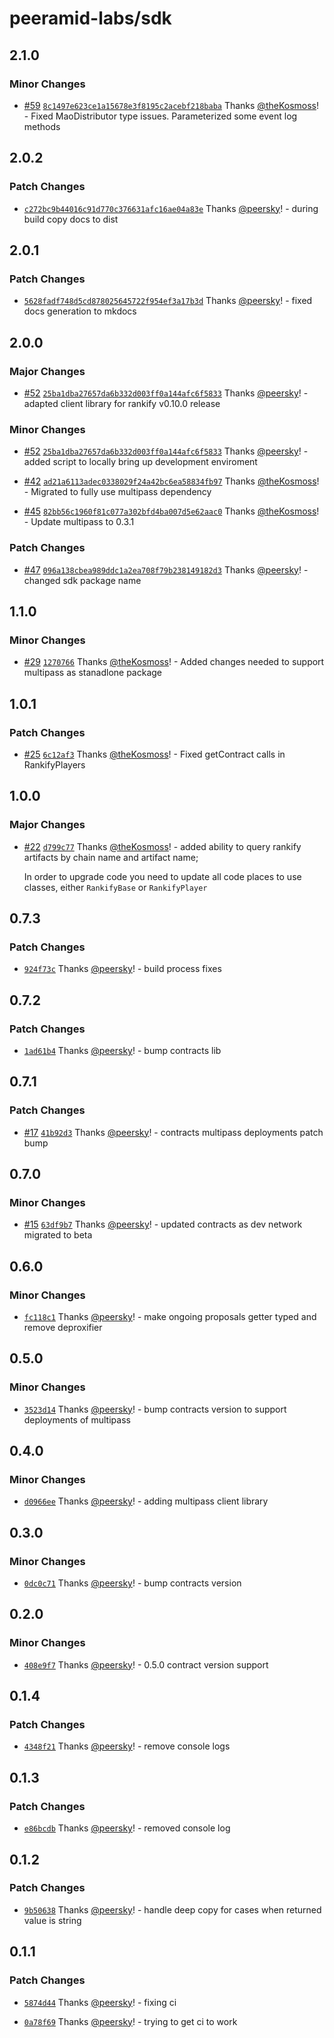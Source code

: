# peeramid-labs/sdk

## 2.1.0

### Minor Changes

- [#59](https://github.com/peeramid-labs/sdk/pull/59) [`8c1497e623ce1a15678e3f8195c2acebf218baba`](https://github.com/peeramid-labs/sdk/commit/8c1497e623ce1a15678e3f8195c2acebf218baba) Thanks [@theKosmoss](https://github.com/theKosmoss)! - Fixed MaoDistributor type issues. Parameterized some event log methods

## 2.0.2

### Patch Changes

- [`c272bc9b44016c91d770c376631afc16ae04a83e`](https://github.com/peeramid-labs/sdk/commit/c272bc9b44016c91d770c376631afc16ae04a83e) Thanks [@peersky](https://github.com/peersky)! - during build copy docs to dist

## 2.0.1

### Patch Changes

- [`5628fadf748d5cd878025645722f954ef3a17b3d`](https://github.com/peeramid-labs/sdk/commit/5628fadf748d5cd878025645722f954ef3a17b3d) Thanks [@peersky](https://github.com/peersky)! - fixed docs generation to mkdocs

## 2.0.0

### Major Changes

- [#52](https://github.com/peeramid-labs/sdk/pull/52) [`25ba1dba27657da6b332d003ff0a144afc6f5833`](https://github.com/peeramid-labs/sdk/commit/25ba1dba27657da6b332d003ff0a144afc6f5833) Thanks [@peersky](https://github.com/peersky)! - adapted client library for rankify v0.10.0 release

### Minor Changes

- [#52](https://github.com/peeramid-labs/sdk/pull/52) [`25ba1dba27657da6b332d003ff0a144afc6f5833`](https://github.com/peeramid-labs/sdk/commit/25ba1dba27657da6b332d003ff0a144afc6f5833) Thanks [@peersky](https://github.com/peersky)! - added script to locally bring up development enviroment

- [#42](https://github.com/peeramid-labs/sdk/pull/42) [`ad21a6113adec0338029f24a42bc6ea58834fb97`](https://github.com/peeramid-labs/sdk/commit/ad21a6113adec0338029f24a42bc6ea58834fb97) Thanks [@theKosmoss](https://github.com/theKosmoss)! - Migrated to fully use multipass dependency

- [#45](https://github.com/peeramid-labs/sdk/pull/45) [`82bb56c1960f81c077a302bfd4ba007d5e62aac0`](https://github.com/peeramid-labs/sdk/commit/82bb56c1960f81c077a302bfd4ba007d5e62aac0) Thanks [@theKosmoss](https://github.com/theKosmoss)! - Update multipass to 0.3.1

### Patch Changes

- [#47](https://github.com/peeramid-labs/sdk/pull/47) [`096a138cbea989ddc1a2ea708f79b238149182d3`](https://github.com/peeramid-labs/sdk/commit/096a138cbea989ddc1a2ea708f79b238149182d3) Thanks [@peersky](https://github.com/peersky)! - changed sdk package name

## 1.1.0

### Minor Changes

- [#29](https://github.com/peeramid-labs/sdk/pull/29) [`1270766`](https://github.com/peeramid-labs/sdk/commit/1270766d47c5c10558441703d6defd8fe7b9b296) Thanks [@theKosmoss](https://github.com/theKosmoss)! - Added changes needed to support multipass as stanadlone package

## 1.0.1

### Patch Changes

- [#25](https://github.com/rankify-it/sdk/pull/25) [`6c12af3`](https://github.com/rankify-it/sdk/commit/6c12af36a9fff400be057d068c25c4971c806acc) Thanks [@theKosmoss](https://github.com/theKosmoss)! - Fixed getContract calls in RankifyPlayers

## 1.0.0

### Major Changes

- [#22](https://github.com/rankify-it/sdk/pull/22) [`d799c77`](https://github.com/rankify-it/sdk/commit/d799c77a1a4c5c7a2e141f1b18bea451db13b036) Thanks [@theKosmoss](https://github.com/theKosmoss)! - added ability to query rankify artifacts by chain name and artifact name;

  In order to upgrade code you need to update all code places to use classes, either `RankifyBase` or `RankifyPlayer`

## 0.7.3

### Patch Changes

- [`924f73c`](https://github.com/rankify-it/sdk/commit/924f73ced5539cd801ecebd0128059b815fe02ef) Thanks [@peersky](https://github.com/peersky)! - build process fixes

## 0.7.2

### Patch Changes

- [`1ad61b4`](https://github.com/rankify-it/sdk/commit/1ad61b40180efc77dd75a90a807a03395a0fd0a9) Thanks [@peersky](https://github.com/peersky)! - bump contracts lib

## 0.7.1

### Patch Changes

- [#17](https://github.com/rankify-it/sdk/pull/17) [`41b92d3`](https://github.com/rankify-it/sdk/commit/41b92d3b768dde3f5fef391087ca1b81dd4b5771) Thanks [@peersky](https://github.com/peersky)! - contracts multipass deployments patch bump

## 0.7.0

### Minor Changes

- [#15](https://github.com/rankify-it/sdk/pull/15) [`63df9b7`](https://github.com/rankify-it/sdk/commit/63df9b7f91a1c5de37d3fdf642849fc858c59d88) Thanks [@peersky](https://github.com/peersky)! - updated contracts as dev network migrated to beta

## 0.6.0

### Minor Changes

- [`fc118c1`](https://github.com/rankify-it/sdk/commit/fc118c1c521306524e4e1eeed07b890d5505f83b) Thanks [@peersky](https://github.com/peersky)! - make ongoing proposals getter typed and remove deproxifier

## 0.5.0

### Minor Changes

- [`3523d14`](https://github.com/rankify-it/sdk/commit/3523d142485a1ef14cc4ba27cff43a1679a18f3e) Thanks [@peersky](https://github.com/peersky)! - bump contracts version to support deployments of multipass

## 0.4.0

### Minor Changes

- [`d0966ee`](https://github.com/rankify-it/sdk/commit/d0966eed7261d8332b0958366e076bcedd515f7a) Thanks [@peersky](https://github.com/peersky)! - adding multipass client library

## 0.3.0

### Minor Changes

- [`0dc0c71`](https://github.com/rankify-it/sdk/commit/0dc0c71908a382c1b21405cea509d2edeef0d6ba) Thanks [@peersky](https://github.com/peersky)! - bump contracts version

## 0.2.0

### Minor Changes

- [`408e9f7`](https://github.com/rankify-it/sdk/commit/408e9f75d5f6a718ce7614adf225447d0c060c8b) Thanks [@peersky](https://github.com/peersky)! - 0.5.0 contract version support

## 0.1.4

### Patch Changes

- [`4348f21`](https://github.com/rankify-it/sdk/commit/4348f218e891b4c8d674e4a145de8f1ec481f72f) Thanks [@peersky](https://github.com/peersky)! - remove console logs

## 0.1.3

### Patch Changes

- [`e86bcdb`](https://github.com/rankify-it/sdk/commit/e86bcdb7af0a68b694efeb8c7c92673cbe32c66d) Thanks [@peersky](https://github.com/peersky)! - removed console log

## 0.1.2

### Patch Changes

- [`9b50638`](https://github.com/rankify-it/sdk/commit/9b506380000360a551d0d44d89a1f335ad28db68) Thanks [@peersky](https://github.com/peersky)! - handle deep copy for cases when returned value is string

## 0.1.1

### Patch Changes

- [`5874d44`](https://github.com/rankify-it/sdk/commit/5874d44edea56b38cca940a5a99f6df40f89d9b6) Thanks [@peersky](https://github.com/peersky)! - fixing ci

- [`0a78f69`](https://github.com/rankify-it/sdk/commit/0a78f692bcb8b8ff5e47a581b7c81f5f0d1c4298) Thanks [@peersky](https://github.com/peersky)! - trying to get ci to work
